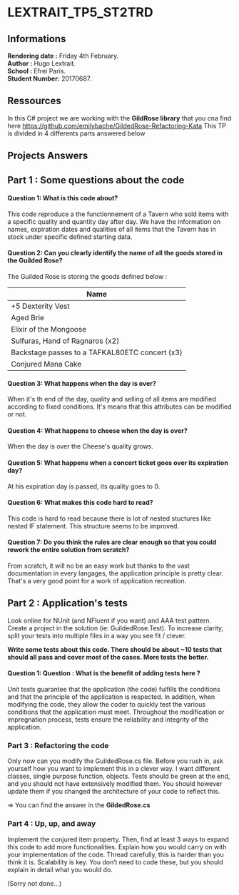 # LEXTRAIT_TP5_ST2TRD

##  Informations ##

**Rendering date :** Friday 4th February.  
**Author :** Hugo Lextrait.  
**School :** Efrei Paris.  
**Student Number:** 20170687.  

## Ressources ##

In this C# project we are working with the **GildRose library** that you cna find here  https://github.com/emilybache/GildedRose-Refactoring-Kata 
This TP is divided in 4 differents parts answered below 

## Projects Answers ##

## Part 1 : Some questions about the code ##
#### Question 1: What is this code about?

This code reproduce a the functionnement of a Tavern who sold items with a specific quality and quantity day after day.
We have the information on names, expiration dates and qualities of all items that the Tavern has in stock under specific defined starting data.

#### Question 2: Can you clearly identify the name of all the goods stored in the Guilded Rose?

The Guilded Rose is storing the goods defined below : 

Name   |
------------- |
+5 Dexterity Vest  |
Aged Brie  |
Elixir of the Mongoose  |
Sulfuras, Hand of Ragnaros (x2)  |
Backstage passes to a TAFKAL80ETC concert (x3)  |
Conjured Mana Cake  |
  
#### Question 3: What happens when the day is over?

When it's th end of the day, quality and selling of all items are modified according to fixed conditions. It's means that this attributes can be modified or not. 

#### Question 4: What happens to cheese when the day is over?

When the day is over the Cheese's quality grows.

#### Question 5: What happens when a concert ticket goes over its expiration day?

At his expiration day is passed, its quality goes to 0.

#### Question 6: What makes this code hard to read?

This code is hard to read because there is lot of nested stuctures like nested IF statement. This structure seems to be improved.

#### Question 7: Do you think the rules are clear enough so that you could rework the entire solution from scratch?

From scratch, it will no be an easy work but thanks to the vast documentation in every langages, the application principle is pretty clear. That's a very good point for a work of application recreation.

## Part 2 : Application's tests ## 

Look online for NUnit (and NFluent if you want) and AAA test pattern. Create a project in the solution (ie: GuildedRose.Test). To increase clarity, split your tests into multiple files in a way you see fit / clever.

**Write some tests about this code. There should be about ~10 tests that should all pass and cover most of the cases. More tests the better.**

#### Question 1: Question : What is the benefit of adding tests here ? 

Unit tests guarantee that the application (the code) fulfills the conditions and that the principle of the application is respected. In addition, when modifying the code, they allow the coder to quickly test the various conditions that the application must meet. Throughout the modification or impregnation process, tests ensure the reliability and integrity of the application.

### Part 3 : Refactoring the code ###

Only now can you modify the GuildedRose.cs file. Before you rush in, ask yourself how you want to implement this in a clever way. I want different classes, single purpose function, objects. Tests should be green at the end, and you should not have extensively modified them. You should however update them if you changed the architecture of your code to reflect this.

=> You can find the answer in the **GildedRose.cs**

### Part 4 : Up, up, and away  ###

Implement the conjured item property. 
Then, find at least 3 ways to expand this code to add more functionalities. Explain how you would carry on with your implementation of the code. Thread carefully, this is harder than you think it is. Scalability is key. You don’t need to code these, but you should explain in detail what you would do. 

(Sorry not done...)

